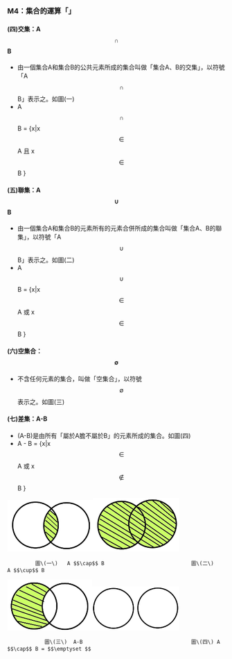 ### M4：集合的運算「」

#### \(四\)交集：A $$\cap$$ B

* 由一個集合A和集合B的公共元素所成的集合叫做「集合A、B的交集」，以符號「A $$\cap$$ B」表示之。如圖\(一\)
* A $$\cap$$ B = {x\|x $$\in $$ A 且 x $$\in $$ B }

#### \(五\)聯集：A $$\cup$$ B

* 由一個集合A和集合B的元素所有的元素合併所成的集合叫做「集合A、B的聯集」，以符號「A $$\cup$$ B」表示之。如圖\(二\)
* A $$\cup$$ B = {x\|x $$\in $$ A 或 x $$\in $$ B }

#### \(六\)空集合：$$\emptyset $$

* 不含任何元素的集合，叫做「空集合」，以符號 $$\emptyset $$ 表示之。如圖\(三\)

#### \(七\)差集：A-B

* \(A-B\)是由所有「屬於A膽不屬於B」的元素所成的集合。如圖\(四\)
* A - B = {x\|x $$\in $$ A 或 x $$\notin $$ B }

![](/assets/intersection.png)![](/assets/union2.png)

             圖\(一\)   A $$\cap$$ B                            圖\(二\)   A $$\cup$$ B



![](/assets/a-b.png)![](/assets/empty.png)

                圖\(三\)  A-B                                   圖\(四\) A $$\cap$$ B = $$\emptyset $$

